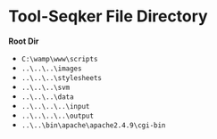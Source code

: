 # Tool-Seqker File Directory

**Root Dir**
- `C:\wamp\www\scripts`
- `..\..\..\images`
- `..\..\..\stylesheets`
- `..\..\..\svm`
- `..\..\..\data`
- `..\..\..\..\input`
- `..\..\..\..\output`
- `..\..\bin\apache\apache2.4.9\cgi-bin`
